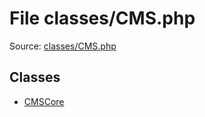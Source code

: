 File classes/CMS.php
=========

Source: [classes/CMS.php](https://github.com/PrestaShop/PrestaShop/blob/1.5.6.2/classes/CMS.php)


Classes
-------

* [CMSCore](class.CMSCore.md)

